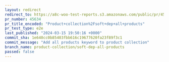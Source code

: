 ```yaml
---
layout: redirect
redirect_to: https://a8c-woo-test-reports.s3.amazonaws.com/public/pr/45634/e2e/index.html
pr_number: 45634
pr_title_encoded: "Product+collection%2Fsoft+dep+all+products"
pr_test_type: e2e
last_published: "2024-03-15 19:50:16 +0000"
commit_sha: 1e640cc0b85403fbb616c19677620fa23f89f3c1
commit_message: "Add all products keyword to product collection"
branch_name: product-collection/soft-dep-all-products
passed: false
---
```

